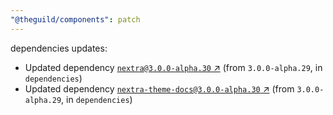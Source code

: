 ```yaml
---
"@theguild/components": patch
---
```

dependencies updates:
  - Updated dependency [`nextra@3.0.0-alpha.30` ↗︎](https://www.npmjs.com/package/nextra/v/3.0.0) (from `3.0.0-alpha.29`, in `dependencies`)
  - Updated dependency [`nextra-theme-docs@3.0.0-alpha.30` ↗︎](https://www.npmjs.com/package/nextra-theme-docs/v/3.0.0) (from `3.0.0-alpha.29`, in `dependencies`)
